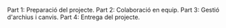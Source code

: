 Part 1: Preparació del projecte.
Part 2: Colaboració en equip.
Part 3: Gestió d'archius i canvis.
Part 4: Entrega del projecte.

